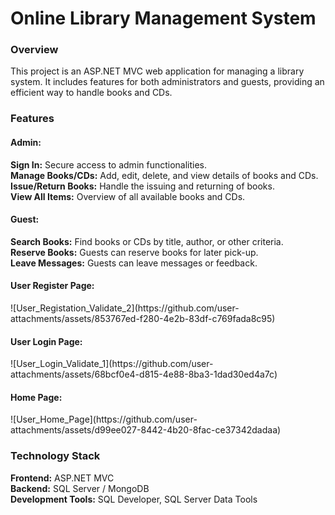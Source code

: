 <h1> Online Library Management System </h1>
<h3> Overview </h3>
<p>This project is an ASP.NET MVC web application for managing a library system. It includes features for both administrators and guests, providing an efficient way to handle books and CDs.</p>

<h3> Features </h3>
<h4> Admin: </h4>
<b>Sign In:</b> Secure access to admin functionalities.
<br>
<b>Manage Books/CDs:</b> Add, edit, delete, and view details of books and CDs.
<br>
<b>Issue/Return Books:</b> Handle the issuing and returning of books.
<br>
<b>View All Items:</b> Overview of all available books and CDs.

<h4> Guest: </h4>
<b>Search Books:</b> Find books or CDs by title, author, or other criteria.
<br>
<b>Reserve Books:</b> Guests can reserve books for later pick-up.
<br>
<b>Leave Messages:</b> Guests can leave messages or feedback.
<br>
<h4> User Register Page: </h4>
![User_Registation_Validate_2](https://github.com/user-attachments/assets/853767ed-f280-4e2b-83df-c769fada8c95)

<br>
<h4> User Login Page: </h4>
![User_Login_Validate_1](https://github.com/user-attachments/assets/68bcf0e4-d815-4e88-8ba3-1dad30ed4a7c)

<br>
<h4> Home Page: </h4>
![User_Home_Page](https://github.com/user-attachments/assets/d99ee027-8442-4b20-8fac-ce37342dadaa)

<h3> Technology Stack </h3>
<b>Frontend:</b> ASP.NET MVC
<br>
<b>Backend:</b> SQL Server / MongoDB
<br>
<b>Development Tools:</b> SQL Developer, SQL Server Data Tools
<br>



